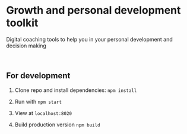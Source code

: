 # Growth and personal development toolkit

Digital coaching tools to help you in your personal development and decision making

&nbsp;

## For development

1. Clone repo and install dependencies: `npm install`

2. Run with `npm start`

3. View at `localhost:8020`

4. Build production version `npm build`